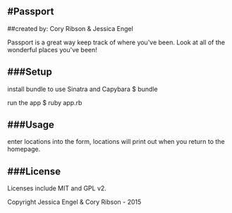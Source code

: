 #Passport
---------

##created by: Cory Ribson & Jessica Engel

Passport is a great way keep track of where you've been. Look at all of the wonderful places you've been!

###Setup
--------

install bundle to use Sinatra and Capybara
    $ bundle

run the app
    $ ruby app.rb

###Usage
--------

enter locations into the form, locations will print out when you return to the homepage.

###License
----------

Licenses include MIT and GPL v2.

Copyright Jessica Engel & Cory Ribson - 2015
